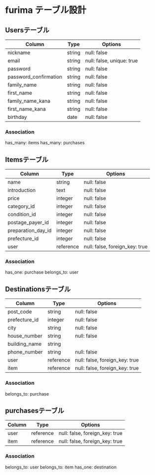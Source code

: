 # furima テーブル設計

## Usersテーブル

|Column                |Type    |Options                   |
|----------------------|--------|--------------------------|
|nickname              |string  |null: false               |
|email                 |string  |null: false, unique: true |
|password              |string  |null: false               |
|password_confirmation |string  |null: false               |
|family_name           |string  |null: false               |
|first_name            |string  |null: false               |
|family_name_kana      |string  |null: false               |
|first_name_kana       |string  |null: false               |
|birthday              |date    |null: false               |

### Association
has_many: items
has_many: purchases

## Itemsテーブル

|Column             |Type      |Options                        |
|-------------------|----------|-------------------------------|
|name               |string    |null: false                    |
|introduction       |text      |null: false                    |
|price              |integer   |null: false                    |
|category_id        |integer   |null: false                    |
|condition_id       |integer   |null: false                    |
|postage_payer_id   |integer   |null: false                    |
|preparation_day_id |integer   |null: false                    |
|prefecture_id      |integer   |null: false                    |
|user               |reference |null: false, foreign_key: true |


### Association
has_one: purchase
belongs_to: user

## Destinationsテーブル

|Column        |Type      |Options                        |
|--------------|----------|-------------------------------|
|post_code     |string    |null: false                    |
|prefecture_id |integer   |null: false                    |
|city          |string    |null: false                    |
|house_number  |string    |null: false                    |
|building_name |string    |                               |
|phone_number  |string    |null: false                    |
|user          |reference |null: false, foreign_key: true |
|item          |reference |null: false, foreign_key: true |

### Association
belongs_to: purchase

## purchasesテーブル

|Column  |Type      |Options                        |
|--------|----------|-------------------------------|
|user    |reference |null: false, foreign_key: true |
|item    |reference |null: false, foreign_key: true |

### Association
belongs_to: user
belongs_to: item
has_one: destination
